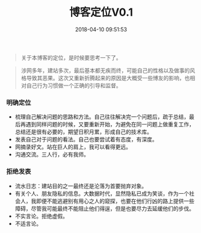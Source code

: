 ﻿---
title: 博客定位V0.1
urlname: blog-orientations
tags:
  - blog
  - orientations
  - 博客定位
categories:
  - daybreak
date: 2018-04-10 09:51:53
---
> 关于本博客的定位，是时候要思考一下了。

<!-- more -->

> 涉网多年，建站多次，最后基本都无疾而终，可能自己的性格以及做事的风格导致其恶果。这次又重新折腾起来的原因是大概受一些博友的影响，也相对自己行为习惯做一个正确的引导和监督。

### 明确定位
- 梳理自己解决问题的思路和方法。自己往往解决完一个问题后，疏于总结，最后再遇到同样问题的时候，又要重新开始，为避免在同一问题上做重复工作，总结还是很有必要的，期望日积月累，形成自己的技术库。
- 发表自己对于问题的看法。自己也要尝试着有态度，有深度。
- 网摘录好文。站在巨人的肩上，我可以看得更远。
- 沟通交流。三人行，必有我师。

### 拒绝发表
- 流水日志：建站目的之一最终还是沦落为首要抛弃对象。
- 有关个人、朋友隐私的信息。大数据时代，显然隐私已成为笑谈，作为一个社会人，我即便不能逃避别有用心之人的窥探，也要在他们行凶的路上提供一些障碍，尽管我可能最终不能阻止他们得逞，但是也要尽力去延缓他们的步伐。
- 不实言论。拒绝虚假。
- 不适言论。

